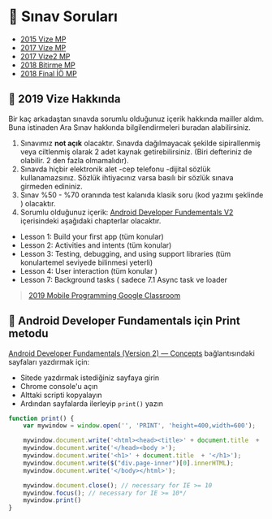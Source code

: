 # 📃 Sınav Soruları

<!--Index-->

- [2015 Vize MP](2015%20Vize%20MP.pdf)
- [2017 Vize MP](2017%20Vize%20MP.pdf)
- [2017 Vize2 MP](2017%20Vize2%20MP.pdf)
- [2018 Bitirme MP](2018%20Bitirme%20MP.pdf)
- [2018 Final İÖ MP](2018%20Final%20%C4%B0%C3%96%20MP.pdf)

<!--Index-->

## 📅 2019 Vize Hakkında

Bir kaç arkadaştan sınavda sorumlu olduğunuz içerik hakkında mailler aldım. Buna istinaden Ara Sınav hakkında bilgilendirmeleri buradan alabilirsiniz.

1. Sınavımız **not açık** olacaktır. Sınavda dağılmayacak şekilde sipirallenmiş veya ciltlenmiş olarak 2 adet kaynak getirebilirsiniz. (Biri defteriniz de olabilir. 2 den fazla olmamalıdır).
2. Sınavda hiçbir elektronik alet -cep telefonu -dijital sözlük kullanamazsınız. Sözlük ihtiyacınız varsa basılı bir sözlük sınava girmeden edininiz.
3. Sınav %50 - %70 oranında test kalanıda klasik soru (kod yazımı şeklinde ) olacaktır.
4. Sorumlu olduğunuz içerik: [Android Developer Fundementals V2](https://google-developer-training.github.io/android-developer-fundamentals-course-concepts-v2/index.html) içerisindeki aşağıdaki chapterlar olacaktır.

- Lesson 1: Build your first app (tüm konular)
- Lesson 2: Activities and intents (tüm konular)
- Lesson 3: Testing, debugging, and using support libraries (tüm konulartemel seviyede bilinmesi yeterli)
- Lesson 4: User interaction (tüm konular )
- Lesson 7: Background tasks ( sadece 7.1 Async task ve loader

> [2019 Mobile Programming Google Classroom](https://classroom.google.com/u/1/c/MTc5NjQ0NTE4OTJa/p/NDM0Nzg2MDkxNzVa/details)

## 📃 Android Developer Fundamentals için Print metodu

[Android Developer Fundamentals (Version 2) — Concepts](https://google-developer-training.github.io/android-developer-fundamentals-course-concepts-v2/) bağlantısındaki sayfaları yazdırmak için:

- Sitede yazdırmak istediğiniz sayfaya girin
- Chrome console'u açın
- Alttaki scripti kopyalayın
- Ardından sayfalarda ilerleyip `print()` yazın

```js
function print() {
    var mywindow = window.open('', 'PRINT', 'height=400,width=600');

    mywindow.document.write('<html><head><title>' + document.title  + '</title>');
    mywindow.document.write('</head><body >');
    mywindow.document.write('<h1>' + document.title  + '</h1>');
    mywindow.document.write($("div.page-inner")[0].innerHTML);
    mywindow.document.write('</body></html>');

    mywindow.document.close(); // necessary for IE >= 10
    mywindow.focus(); // necessary for IE >= 10*/
	mywindow.print()
}
```
